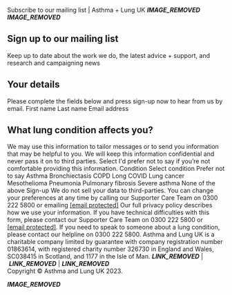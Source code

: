 
Subscribe to our mailing list | Asthma + Lung UK
___IMAGE_REMOVED___
___IMAGE_REMOVED___
## Sign up to our mailing list
Keep up to date about the work we do, the latest advice + support, and research and campaigning news
## Your details
Please complete the fields below and press sign-up now to hear from us by email.
First name
Last name
Email address
## What lung condition affects you?
We may use this information to tailor messages or to send you information that may be helpful to you. We will keep this information confidential and never pass it on to third parties. Select I'd prefer not to say if you’re not comfortable providing this information.
Condition
Select condition
Prefer not to say
Asthma
Bronchiectasis
COPD
Long COVID
Lung cancer
Mesothelioma
Pneumonia
Pulmonary fibrosis
Severe asthma
None of the above
Sign-up
We do not sell your data to third-parties. You can change your preferences at any time by calling our Supporter Care Team on 0300 222 5800 or emailing [[email protected]](/cdn-cgi/l/email-protection) Our full privacy policy describes how we use your information.
If you have technical difficulties with this form, please contact our Supporter Care Team on 0300 222 5800 or [[email protected]](/cdn-cgi/l/email-protection#422b2c242d022331362a2f23232c262e372c256c2d30256c3729).
If you need to speak to someone about a lung condition, please contact our helpline on 0300 222 5800.
Asthma and Lung UK is a charitable company limited by guarantee with company registration number 01863614, with registered charity number 326730 in England and Wales, SC038415 in Scotland, and 1177 in the Isle of Man.
___LINK_REMOVED___ | ___LINK_REMOVED___ | ___LINK_REMOVED___  
Copyright © Asthma and Lung UK 2023.
 
___IMAGE_REMOVED___
